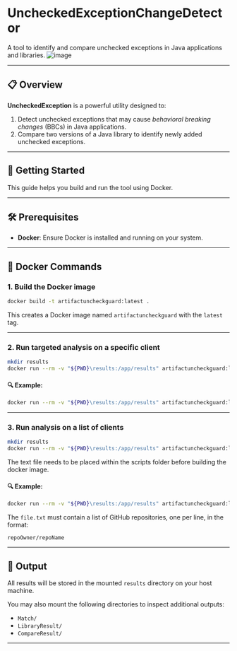 # UncheckedExceptionChangeDetector

A tool to identify and compare unchecked exceptions in Java applications and libraries.
![image](https://github.com/user-attachments/assets/94236f3e-c39c-45b4-a911-7f331934eed3)

---

## 📋 Overview

**UncheckedException** is a powerful utility designed to:

1. Detect unchecked exceptions that may cause *behavioral breaking changes* (BBCs) in Java applications.  
2. Compare two versions of a Java library to identify newly added unchecked exceptions.

---

## 🚀 Getting Started

This guide helps you build and run the tool using Docker.

---

## 🛠 Prerequisites

- **Docker**: Ensure Docker is installed and running on your system.

---

## 🐳 Docker Commands

### 1. **Build the Docker image**

```bash
docker build -t artifactuncheckguard:latest .
```

This creates a Docker image named `artifactuncheckguard` with the `latest` tag.

---

### 2. **Run targeted analysis on a specific client**

```bash
mkdir results
docker run --rm -v "${PWD}\results:/app/results" artifactuncheckguard:latest analyzeClient <repoOwner/repoName> <commitHash>
```

#### 🔍 Example:
```bash
docker run --rm -v "${PWD}\results:/app/results" artifactuncheckguard:latest analyzeClient a63881763/HttpAsyncClientUtils 4eff19ca23d587654ecb022c7178c29ab0aaca68
```

---

### 3. **Run analysis on a list of clients**

```bash
mkdir results
docker run --rm -v "${PWD}\results:/app/results" artifactuncheckguard:latest run <path/to/file.txt>
```

The text file needs to be placed within the scripts folder before building the docker image.

#### 🔍 Example:
```bash
docker run --rm -v "${PWD}\results:/app/results" artifactuncheckguard:latest run hasMatches.txt
```

The `file.txt` must contain a list of GitHub repositories, one per line, in the format:

```
repoOwner/repoName
```

---

## 📁 Output

All results will be stored in the mounted `results` directory on your host machine.

You may also mount the following directories to inspect additional outputs:

- `Match/`
- `LibraryResult/`
- `CompareResult/`

---

